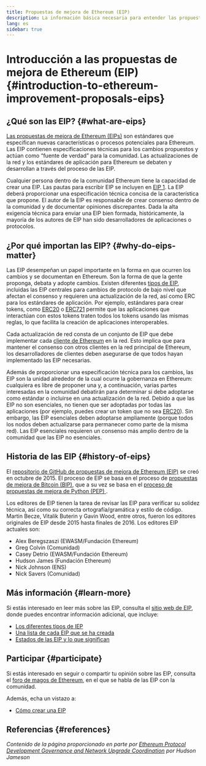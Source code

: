 ```yaml
---
title: Propuestas de mejora de Ethereum (EIP)
description: La información básica necesaria para entender las propuestas de mejora de Ethereum (EIP, por sus siglas en inglés).
lang: es
sidebar: true
---
```


# Introducción a las propuestas de mejora de Ethereum (EIP) {#introduction-to-ethereum-improvement-proposals-eips}

## ¿Qué son las EIP? {#what-are-eips}

[Las propuestas de mejora de Ethereum (EIPs)](https://eips.ethereum.org/) son estándares que especifican nuevas características o procesos potenciales para Ethereum. Las EIP contienen especificaciones técnicas para los cambios propuestos y actúan como “fuente de verdad” para la comunidad. Las actualizaciones de la red y los estándares de aplicación para Ethereum se debaten y desarrollan a través del proceso de las EIP.

Cualquier persona dentro de la comunidad Ethereum tiene la capacidad de crear una EIP. Las pautas para escribir EIP se incluyen en [EIP 1](https://eips.ethereum.org/EIPS/eip-1). La EIP deberá proporcionar una especificación técnica concisa de la característica que propone. El autor de la EIP es responsable de crear consenso dentro de la comunidad y de documentar opiniones discrepantes. Dada la alta exigencia técnica para enviar una EIP bien formada, históricamente, la mayoría de los autores de EIP han sido desarrolladores de aplicaciones o protocolos.

## ¿Por qué importan las EIP? {#why-do-eips-matter}

Las EIP desempeñan un papel importante en la forma en que ocurren los cambios y se documentan en Ethereum. Son la forma de que la gente proponga, debata y adopte cambios. Existen diferentes [tipos de EIP](https://github.com/ethereum/EIPs/blob/master/EIPS/eip-1.md#eip-types), incluidas las EIP centrales para cambios de protocolo de bajo nivel que afectan el consenso y requieren una actualización de la red, así como ERC para los estándares de aplicación. Por ejemplo, estándares para crear tokens, como [ERC20](https://eips.ethereum.org/EIPS/eip-20) o [ERC721](https://eips.ethereum.org/EIPS/eip-721) permite que las aplicaciones que interactúan con estos tokens traten todos los tokens usando las mismas reglas, lo que facilita la creación de aplicaciones interoperables.

Cada actualización de red consta de un conjunto de EIP que debe implementar cada [cliente de Ethereum](/learn/#clients-and-nodes) en la red. Esto implica que para mantener el consenso con otros clientes en la red principal de Ethereum, los desarrolladores de clientes deben asegurarse de que todos hayan implementado las EIP necesarias.

Además de proporcionar una especificación técnica para los cambios, las EIP son la unidad alrededor de la cual ocurre la gobernanza en Ethereum: cualquiera es libre de proponer una y, a continuación, varias partes interesadas en la comunidad debatirán para determinar si debe adoptarse como estándar o incluirse en una actualización de la red. Debido a que las EIP no son esenciales, no tienen que ser adoptadas por todas las aplicaciones (por ejemplo, puedes crear un token que no sea [ERC20](https://eips.ethereum.org/EIPS/eip-20)). Sin embargo, las EIP esenciales deben adoptarse ampliamente (porque todos los nodos deben actualizarse para permanecer como parte de la misma red). Las EIP esenciales requieren un consenso más amplio dentro de la comunidad que las EIP no esenciales.

## Historia de las EIP {#history-of-eips}

El [repositorio de GitHub de propuestas de mejora de Ethereum (EIP)](https://github.com/ethereum/EIPs) se creó en octubre de 2015. El proceso de EIP se basa en el proceso de [propuestas de mejora de Bitcoin (BIP)](https://github.com/bitcoin/bips), que a su vez se basa en el [ proceso de propuestas de mejora de Python (PEP) ](https://www.python.org/dev/peps/).

Los editores de EIP tienen la tarea de revisar las EIP para verificar su solidez técnica, así como su correcta ortografía/gramática y estilo de código. Martin Becze, Vitalik Buterin y Gavin Wood, entre otros, fueron los editores originales de EIP desde 2015 hasta finales de 2016. Los editores EIP actuales son:

- Alex Beregszaszi (EWASM/Fundación Ethereum)
- Greg Colvin (Comunidad)
- Casey Detrio (EWASM/Fundación Ethereum)
- Hudson James (Fundación Ethereum)
- Nick Johnson (ENS)
- Nick Savers (Comunidad)

## Más información {#learn-more}

Si estás interesado en leer más sobre las EIP, consulta el [sitio web de EIP](https://eips.ethereum.org/), donde puedes encontrar información adicional, que incluye:

- [Los diferentes tipos de IEP](https://eips.ethereum.org/)
- [Una lista de cada EIP que se ha creada](https://eips.ethereum.org/all)
- [Estados de las EIP y lo que significan](https://eips.ethereum.org/)

## Participar {#participate}

Si estás interesado en seguir o compartir tu opinión sobre las EIP, consulta el [foro de magos de Ethereum](https://ethereum-magicians.org/), en el que se habla de las EIP con la comunidad.

Además, echa un vistazo a:

- [Cómo crear una EIP](https://eips.ethereum.org/EIPS/eip-1)

## Referencias {#references}

<cite class="citation">

Contenido de la página proporcionado en parte por [Ethereum Protocol Development Governance and Network Upgrade Coordination](https://hudsonjameson.com/2020-03-23-ethereum-protocol-development-governance-and-network-upgrade-coordination/) por Hudson Jameson

</cite>
